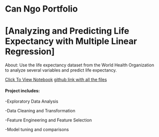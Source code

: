 # Can Ngo Portfolio

# [Analyzing and Predicting Life Expectancy with Multiple Linear Regression]

About: Use the life expectancy dataset from the World Health Organization to analyze several variables and predict life expectancy.

[Click To View Notebook](https://nbviewer.jupyter.org/github/Cngo2019/Life-Expectancy/blob/master/Life%20Expectancy%20Predictive%20Analysis%20%281%29.ipynb)
[github link with all the files](https://github.com/Cngo2019/Life-Expectancy)

#### Project includes:

  -Exploratory Data Analysis 
  
  -Data Cleaning and Transformation
  
  -Feature Engineering and Feature Selection
  
  -Model tuning and comparisons
